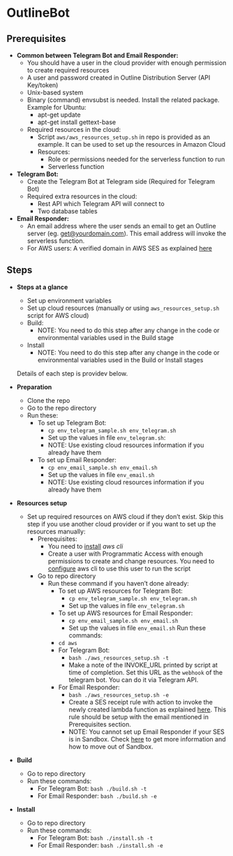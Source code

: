 # OutlineBot

## Prerequisites
- **Common between Telegram Bot and Email Responder:**
   - You should have a user in the cloud provider with enough permission to create required resources
    - A user and password created in Outline Distribution Server (API Key/token)
    - Unix-based system
    - Binary (command) envsubst is needed. Install the related package. Example for Ubuntu:
        - apt-get update
        - apt-get install gettext-base
    - Required resources in the cloud:
        - Script `aws/aws_resources_setup.sh` in repo is provided as an example. It can be used to set up the resources in Amazon Cloud 
        - Resources:
            - Role or permissions needed for the serverless function to run
            - Serverless function 
- **Telegram Bot:**
    - Create the Telegram Bot at Telegram side (Required for Telegram Bot)
    - Required extra resources in the cloud:
        - Rest API which Telegram API will connect to 
        - Two database tables
- **Email Responder:**
    - An email address where the user sends an email to get an Outline server (eg. get@yourdomain.com). This email address will invoke the serverless function.
    - For AWS users: A verified domain in AWS SES as explained [here](https://docs.aws.amazon.com/ses/latest/DeveloperGuide/receiving-email-setting-up.html)

## Steps
- **Steps at a glance**
    - Set up environment variables
    - Set up cloud resources (manually or using `aws_resources_setup.sh` script for AWS cloud)
    - Build:
        - NOTE: You need to do this step after any change in the code or environmental variables used in the Build stage
    - Install
        - NOTE: You need to do this step after any change in the code or environmental variables used in the Build or Install stages


    Details of each step is providev below. 


- **Preparation**
    - Clone the repo
    - Go to the repo directory 
    - Run these:
        - To set up Telegram Bot: 
            - `cp env_telegram_sample.sh env_telegram.sh`
            - Set up the values in file `env_telegram.sh`:
            - NOTE: Use existing cloud resources information if you already have them
        - To set up Email Responder:
            - `cp env_email_sample.sh env_email.sh`
            - Set up the values in file `env_email.sh`
            - NOTE: Use existing cloud resources information if you already have them



- **Resources setup**
    - Set up required resources on AWS cloud if they don’t exist. Skip this step if you use another cloud provider or if you want to set up the resources manually: 
        - Prerequisites:
            - You need to [install](https://docs.aws.amazon.com/cli/latest/userguide/cli-chap-install.html) _aws cli_
            - Create a user with Programmatic Access with enough permissions to create and change resources. You need to [configure](https://docs.aws.amazon.com/cli/latest/userguide/cli-configure-files.html) aws cli to use this user to run the script 
        - Go to repo directory
            - Run these command if you haven’t done already: 
                - To set up AWS resources for Telegram Bot: 
                    - `cp env_telegram_sample.sh env_telegram.sh`
                    - Set up the values in file `env_telegram.sh`
                - To set up AWS resources for Email Responder:
                    - `cp env_email_sample.sh env_email.sh`
                    - Set up the values in file `env_email.sh`
            Run these commands: 
                - `cd aws`
                - For Telegram Bot:
                    - `bash ./aws_resources_setup.sh -t`
                    - Make a note of the INVOKE_URL printed by script at time of completion. Set this URL as the `webhook` of the telegram bot. You can do it via Telegram API.
                - For Email Responder:
                    - `bash ./aws_resources_setup.sh -e`
                    -  Create a SES receipt rule with action to invoke the newly created lambda function as explained [here](https://docs.aws.amazon.com/ses/latest/DeveloperGuide/receiving-email-receipt-rules.html). This rule should be setup with the email mentioned in Prerequisites section. 
                    - NOTE: You cannot set up Email Responder if your SES is in Sandbox. Check [here](https://docs.aws.amazon.com/ses/latest/DeveloperGuide/request-production-access.html) to get more information and how to move out of Sandbox.



 - **Build**
    - Go to repo directory
    - Run these commands: 
        - For Telegram Bot:
            `bash ./build.sh -t`
        - For Email Responder:
            `bash ./build.sh -e`



- **Install**
    - Go to repo directory
    - Run these commands: 
        - For Telegram Bot:
            `bash ./install.sh -t`
        - For Email Responder:
            `bash ./install.sh -e`







			



